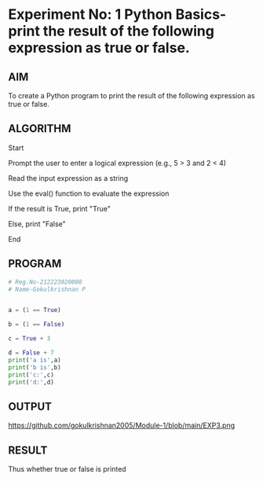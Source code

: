 # Experiment No: 1 Python Basics-  print the result of the following expression as true or false.

## AIM  
To create a Python program to  print the result of the following expression as true or false.

## ALGORITHM  

Start

Prompt the user to enter a logical expression (e.g., 5 > 3 and 2 < 4)

Read the input expression as a string

Use the eval() function to evaluate the expression

If the result is True, print "True"

Else, print "False"

End


## PROGRAM
```python
# Reg.No-212223020008
# Name-Gokulkrishnan P


a = (1 == True)

b = (1 == False)

c = True + 3

d = False + 7
print('a is',a)
print('b is',b)
print('c:',c)
print('d:',d)
```
## OUTPUT
https://github.com/gokulkrishnan2005/Module-1/blob/main/EXP3.png
## RESULT
Thus whether true or false is printed


